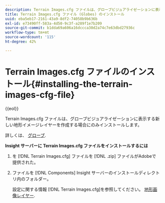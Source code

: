```yaml
---
description: Terrain Images.cfg ファイルは、グローブビジュアライゼーションに表示する新しい地形イメージレイヤーを作成する場合にのみインストールします。
title: Terrain Images.cfg ファイル (Globes) のインストール
uuid: eba5eb17-2161-43a9-8df2-74058b9b636b
exl-id: e73490ff-583a-4d50-9c3f-a289f1e7b209
source-git-commit: b1dda69a606a16dccca30d2a74c7e63dbd27936c
workflow-type: tm+mt
source-wordcount: '115'
ht-degree: 42%

---
```


# Terrain Images.cfg ファイルのインストール{#installing-the-terrain-images-cfg-file}

{{eol}}

Terrain Images.cfg ファイルは、グローブビジュアライゼーションに表示する新しい地形イメージレイヤーを作成する場合にのみインストールします。

詳しくは、 [グローブ](https://experienceleague.adobe.com/docs/data-workbench/using/client/analysis-visualizations/globes/c-globes.html).

**Insight サーバーに Terrain Images.cfg ファイルをインストールするには**

1. を [!DNL Terrain Images.cfg] ファイルを [!DNL .zip] ファイルがAdobeで提供された。
1. ファイルを [!DNL Components] Insight サーバーのインストールディレクトリ内のフォルダー。

   設定に関する情報 [!DNL Terrain Images.cfg]を参照してください。 [地形画像レイヤー](https://experienceleague.adobe.com/docs/data-workbench/using/geography/imagery-layers/terrain-image-layers/c-trn-img-lyrs.html).
